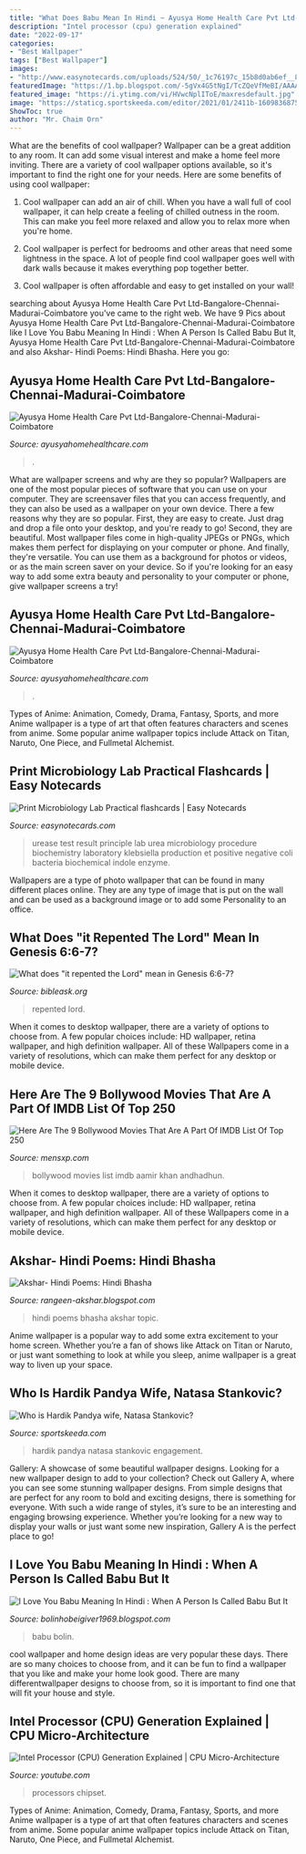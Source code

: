 ```yaml
---
title: "What Does Babu Mean In Hindi ~ Ayusya Home Health Care Pvt Ltd-bangalore-chennai-madurai-coimbatore"
description: "Intel processor (cpu) generation explained"
date: "2022-09-17"
categories:
- "Best Wallpaper"
tags: ["Best Wallpaper"]
images:
- "http://www.easynotecards.com/uploads/524/50/_1c76197c_15b8d0ab6ef__8000_00000580.jpg"
featuredImage: "https://1.bp.blogspot.com/-5gVx4G5tNgI/TcZQeVfMeBI/AAAAAAAAAO0/1URWL-TS-Bo/s1600/poems+-+07.jpg"
featured_image: "https://i.ytimg.com/vi/HVwcNplIToE/maxresdefault.jpg"
image: "https://staticg.sportskeeda.com/editor/2021/01/2411b-16098368758226-800.jpg"
ShowToc: true
author: "Mr. Chaim Orn"
---
```



What are the benefits of cool wallpaper?
Wallpaper can be a great addition to any room. It can add some visual interest and make a home feel more inviting. There are a variety of cool wallpaper options available, so it's important to find the right one for your needs. Here are some benefits of using cool wallpaper: 
1. Cool wallpaper can add an air of chill. When you have a wall full of cool wallpaper, it can help create a feeling of chilled outness in the room. This can make you feel more relaxed and allow you to relax more when you're home. 

2. Cool wallpaper is perfect for bedrooms and other areas that need some lightness in the space. A lot of people find cool wallpaper goes well with dark walls because it makes everything pop together better. 

3. Cool wallpaper is often affordable and easy to get installed on your wall!

	

		
searching about Ayusya Home Health Care Pvt Ltd-Bangalore-Chennai-Madurai-Coimbatore you've came to the right web. We have 9 Pics about Ayusya Home Health Care Pvt Ltd-Bangalore-Chennai-Madurai-Coimbatore like I Love You Babu Meaning In Hindi : When A Person Is Called Babu But It, Ayusya Home Health Care Pvt Ltd-Bangalore-Chennai-Madurai-Coimbatore and also Akshar- Hindi Poems: Hindi Bhasha. Here you go:
		
    
## Ayusya Home Health Care Pvt Ltd-Bangalore-Chennai-Madurai-Coimbatore

<img loading=lazy src="https://www.ayusyahomehealthcare.com/wp-content/uploads/2018/03/foodsforahealthyheart-600x450.jpg" onerror="this.onerror=null;this.src='https://tse3.mm.bing.net/th?id=OIP.rs0M92sOvYK59dXkn8uVJQHaFj&amp;pid=15.1';" alt="Ayusya Home Health Care Pvt Ltd-Bangalore-Chennai-Madurai-Coimbatore">

_Source: ayusyahomehealthcare.com_

>. 

	

What are wallpaper screens and why are they so popular?
Wallpapers are one of the most popular pieces of software that you can use on your computer. They are screensaver files that you can access frequently, and they can also be used as a wallpaper on your own device. There a few reasons why they are so popular. First, they are easy to create. Just drag and drop a file onto your desktop, and you're ready to go! Second, they are beautiful. Most wallpaper files come in high-quality JPEGs or PNGs, which makes them perfect for displaying on your computer or phone. And finally, they're versatile. You can use them as a background for photos or videos, or as the main screen saver on your device. So if you're looking for an easy way to add some extra beauty and personality to your computer or phone, give wallpaper screens a try!

    
## Ayusya Home Health Care Pvt Ltd-Bangalore-Chennai-Madurai-Coimbatore

<img loading=lazy src="https://www.ayusyahomehealthcare.com/wp-content/uploads/2020/07/ghee-butter-in-glass-jar-with-wooden-spoon-e1595913450622.jpg" onerror="this.onerror=null;this.src='https://tse4.mm.bing.net/th?id=OIP.qTaEkmUVN6JvbkC6ejHT1wHaE8&amp;pid=15.1';" alt="Ayusya Home Health Care Pvt Ltd-Bangalore-Chennai-Madurai-Coimbatore">

_Source: ayusyahomehealthcare.com_

>. 

	

Types of Anime: Animation, Comedy, Drama, Fantasy, Sports, and more
Anime wallpaper is a type of art that often features characters and scenes from anime. Some popular anime wallpaper topics include Attack on Titan, Naruto, One Piece, and Fullmetal Alchemist.

    
## Print Microbiology Lab Practical Flashcards | Easy Notecards

<img loading=lazy src="http://www.easynotecards.com/uploads/524/50/_1c76197c_15b8d0ab6ef__8000_00000580.jpg" onerror="this.onerror=null;this.src='https://tse2.mm.bing.net/th?id=OIP.UGyzaOOSjZro6ivbGF8_xQHaEj&amp;pid=15.1';" alt="Print Microbiology Lab Practical flashcards | Easy Notecards">

_Source: easynotecards.com_

>urease test result principle lab urea microbiology procedure biochemistry laboratory klebsiella production et positive negative coli bacteria biochemical indole enzyme. 

	



Wallpapers are a type of photo wallpaper that can be found in many different places online. They are any type of image that is put on the wall and can be used as a background image or to add some Personality to an office.

    
## What Does &quot;it Repented The Lord&quot; Mean In Genesis 6:6-7?

<img loading=lazy src="https://i0.wp.com/bibleask.org/wp-content/uploads/2021/08/it-repented-the-lord.jpg" onerror="this.onerror=null;this.src='https://tse3.mm.bing.net/th?id=OIP.qw1LnA1GxEz-V-s3qY3F1wHaHD&amp;pid=15.1';" alt="What does &quot;it repented the Lord&quot; mean in Genesis 6:6-7?">

_Source: bibleask.org_

>repented lord. 

	

When it comes to desktop wallpaper, there are a variety of options to choose from. A few popular choices include: HD wallpaper, retina wallpaper, and high definition wallpaper. All of these Wallpapers come in a variety of resolutions, which can make them perfect for any desktop or mobile device. 

    
## Here Are The 9 Bollywood Movies That Are A Part Of IMDB List Of Top 250

<img loading=lazy src="https://img.mensxp.com/media/content/2020/Apr/image4_5e85da42dc369.gif" onerror="this.onerror=null;this.src='https://tse1.mm.bing.net/th?id=OIP.Dskp2GbNSmdVe1-ubrxsJwHaEK&amp;pid=15.1';" alt="Here Are The 9 Bollywood Movies That Are A Part Of IMDB List Of Top 250">

_Source: mensxp.com_

>bollywood movies list imdb aamir khan andhadhun. 

	

When it comes to desktop wallpaper, there are a variety of options to choose from. A few popular choices include: HD wallpaper, retina wallpaper, and high definition wallpaper. All of these Wallpapers come in a variety of resolutions, which can make them perfect for any desktop or mobile device. 

    
## Akshar- Hindi Poems: Hindi Bhasha

<img loading=lazy src="https://1.bp.blogspot.com/-5gVx4G5tNgI/TcZQeVfMeBI/AAAAAAAAAO0/1URWL-TS-Bo/s1600/poems+-+07.jpg" onerror="this.onerror=null;this.src='https://tse3.mm.bing.net/th?id=OIP.sn_RAcX9zpkjItBB_qvJCgHaKv&amp;pid=15.1';" alt="Akshar- Hindi Poems: Hindi Bhasha">

_Source: rangeen-akshar.blogspot.com_

>hindi poems bhasha akshar topic. 

	

Anime wallpaper is a popular way to add some extra excitement to your home screen. Whether you’re a fan of shows like Attack on Titan or Naruto, or just want something to look at while you sleep, anime wallpaper is a great way to liven up your space.

    
## Who Is Hardik Pandya Wife, Natasa Stankovic?

<img loading=lazy src="https://staticg.sportskeeda.com/editor/2021/01/2411b-16098368758226-800.jpg" onerror="this.onerror=null;this.src='https://tse2.mm.bing.net/th?id=OIP.ZaKI8qElVyt73sE7OHsqhAHaFr&amp;pid=15.1';" alt="Who is Hardik Pandya wife, Natasa Stankovic?">

_Source: sportskeeda.com_

>hardik pandya natasa stankovic engagement. 

	

Gallery: A showcase of some beautiful wallpaper designs.
Looking for a new wallpaper design to add to your collection? Check out Gallery A, where you can see some stunning wallpaper designs. From simple designs that are perfect for any room to bold and exciting designs, there is something for everyone. With such a wide range of styles, it’s sure to be an interesting and engaging browsing experience. Whether you’re looking for a new way to display your walls or just want some new inspiration, Gallery A is the perfect place to go!





	
	
    
## I Love You Babu Meaning In Hindi : When A Person Is Called Babu But It

<img loading=lazy src="https://qph.fs.quoracdn.net/main-qimg-463510c2055976d0b02c1972be5e776e" onerror="this.onerror=null;this.src='https://tse3.mm.bing.net/th?id=OIP.RjUQwgVZdtCwLBlyvl53bgHaLH&amp;pid=15.1';" alt="I Love You Babu Meaning In Hindi : When A Person Is Called Babu But It">

_Source: bolinhobeigiver1969.blogspot.com_

>babu bolin. 

	

cool wallpaper and home design ideas are very popular these days. There are so many choices to choose from, and it can be fun to find a wallpaper that you like and make your home look good. There are many differentwallpaper designs to choose from, so it is important to find one that will fit your house and style.

    
## Intel Processor (CPU) Generation Explained | CPU Micro-Architecture

<img loading=lazy src="https://i.ytimg.com/vi/HVwcNplIToE/maxresdefault.jpg" onerror="this.onerror=null;this.src='https://tse2.mm.bing.net/th?id=OIP.o4st6HTFNGt9BTGuuJOvMwHaEK&amp;pid=15.1';" alt="Intel Processor (CPU) Generation Explained | CPU Micro-Architecture">

_Source: youtube.com_

>processors chipset. 

	

Types of Anime: Animation, Comedy, Drama, Fantasy, Sports, and more
Anime wallpaper is a type of art that often features characters and scenes from anime. Some popular anime wallpaper topics include Attack on Titan, Naruto, One Piece, and Fullmetal Alchemist.

